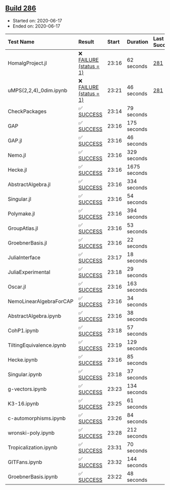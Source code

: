 ## [Build 286](https://oscarci.mathematik.uni-kl.de/job/oscar-stable/286/)

* Started on: 2020-06-17
* Ended on: 2020-06-17

| Test Name    | Result | Start | Duration | Last Success | First Failure |
|:-------------|:-------|:------|:---------|:-------------|:--------------|
| HomalgProject.jl | ❌ [FAILURE (status = 1)](https://oscarci.mathematik.uni-kl.de/job/oscar-stable/286/artifact/logs/build-286/HomalgProject.jl.log) | 23:16 | 62 seconds | [281](https://oscarci.mathematik.uni-kl.de/job/oscar-stable/281/) | [282](https://oscarci.mathematik.uni-kl.de/job/oscar-stable/282/) |
| uMPS(2,2,4)_0dim.ipynb | ❌ [FAILURE (status = 1)](https://oscarci.mathematik.uni-kl.de/job/oscar-stable/286/artifact/logs/build-286/uMPS-2-2-4-_0dim.ipynb.log) | 23:21 | 46 seconds | [281](https://oscarci.mathematik.uni-kl.de/job/oscar-stable/281/) | [282](https://oscarci.mathematik.uni-kl.de/job/oscar-stable/282/) |
| CheckPackages | ✅ [SUCCESS](https://oscarci.mathematik.uni-kl.de/job/oscar-stable/286/artifact/logs/build-286/CheckPackages.log) | 23:14 | 79 seconds |  |  |
| GAP | ✅ [SUCCESS](https://oscarci.mathematik.uni-kl.de/job/oscar-stable/286/artifact/logs/build-286/GAP.log) | 23:16 | 175 seconds |  |  |
| GAP.jl | ✅ [SUCCESS](https://oscarci.mathematik.uni-kl.de/job/oscar-stable/286/artifact/logs/build-286/GAP.jl.log) | 23:16 | 46 seconds |  |  |
| Nemo.jl | ✅ [SUCCESS](https://oscarci.mathematik.uni-kl.de/job/oscar-stable/286/artifact/logs/build-286/Nemo.jl.log) | 23:16 | 329 seconds |  |  |
| Hecke.jl | ✅ [SUCCESS](https://oscarci.mathematik.uni-kl.de/job/oscar-stable/286/artifact/logs/build-286/Hecke.jl.log) | 23:16 | 1675 seconds |  |  |
| AbstractAlgebra.jl | ✅ [SUCCESS](https://oscarci.mathematik.uni-kl.de/job/oscar-stable/286/artifact/logs/build-286/AbstractAlgebra.jl.log) | 23:16 | 334 seconds |  |  |
| Singular.jl | ✅ [SUCCESS](https://oscarci.mathematik.uni-kl.de/job/oscar-stable/286/artifact/logs/build-286/Singular.jl.log) | 23:16 | 54 seconds |  |  |
| Polymake.jl | ✅ [SUCCESS](https://oscarci.mathematik.uni-kl.de/job/oscar-stable/286/artifact/logs/build-286/Polymake.jl.log) | 23:16 | 394 seconds |  |  |
| GroupAtlas.jl | ✅ [SUCCESS](https://oscarci.mathematik.uni-kl.de/job/oscar-stable/286/artifact/logs/build-286/GroupAtlas.jl.log) | 23:16 | 53 seconds |  |  |
| GroebnerBasis.jl | ✅ [SUCCESS](https://oscarci.mathematik.uni-kl.de/job/oscar-stable/286/artifact/logs/build-286/GroebnerBasis.jl.log) | 23:16 | 22 seconds |  |  |
| JuliaInterface | ✅ [SUCCESS](https://oscarci.mathematik.uni-kl.de/job/oscar-stable/286/artifact/logs/build-286/JuliaInterface.log) | 23:17 | 18 seconds |  |  |
| JuliaExperimental | ✅ [SUCCESS](https://oscarci.mathematik.uni-kl.de/job/oscar-stable/286/artifact/logs/build-286/JuliaExperimental.log) | 23:18 | 29 seconds |  |  |
| Oscar.jl | ✅ [SUCCESS](https://oscarci.mathematik.uni-kl.de/job/oscar-stable/286/artifact/logs/build-286/Oscar.jl.log) | 23:16 | 163 seconds |  |  |
| NemoLinearAlgebraForCAP | ✅ [SUCCESS](https://oscarci.mathematik.uni-kl.de/job/oscar-stable/286/artifact/logs/build-286/NemoLinearAlgebraForCAP.log) | 23:16 | 34 seconds |  |  |
| AbstractAlgebra.ipynb | ✅ [SUCCESS](https://oscarci.mathematik.uni-kl.de/job/oscar-stable/286/artifact/logs/build-286/AbstractAlgebra.ipynb.log) | 23:16 | 38 seconds |  |  |
| CohP1.ipynb | ✅ [SUCCESS](https://oscarci.mathematik.uni-kl.de/job/oscar-stable/286/artifact/logs/build-286/CohP1.ipynb.log) | 23:18 | 57 seconds |  |  |
| TiltingEquivalence.ipynb | ✅ [SUCCESS](https://oscarci.mathematik.uni-kl.de/job/oscar-stable/286/artifact/logs/build-286/TiltingEquivalence.ipynb.log) | 23:19 | 129 seconds |  |  |
| Hecke.ipynb | ✅ [SUCCESS](https://oscarci.mathematik.uni-kl.de/job/oscar-stable/286/artifact/logs/build-286/Hecke.ipynb.log) | 23:16 | 85 seconds |  |  |
| Singular.ipynb | ✅ [SUCCESS](https://oscarci.mathematik.uni-kl.de/job/oscar-stable/286/artifact/logs/build-286/Singular.ipynb.log) | 23:18 | 37 seconds |  |  |
| g-vectors.ipynb | ✅ [SUCCESS](https://oscarci.mathematik.uni-kl.de/job/oscar-stable/286/artifact/logs/build-286/g-vectors.ipynb.log) | 23:23 | 134 seconds |  |  |
| K3-16.ipynb | ✅ [SUCCESS](https://oscarci.mathematik.uni-kl.de/job/oscar-stable/286/artifact/logs/build-286/K3-16.ipynb.log) | 23:25 | 61 seconds |  |  |
| c-automorphisms.ipynb | ✅ [SUCCESS](https://oscarci.mathematik.uni-kl.de/job/oscar-stable/286/artifact/logs/build-286/c-automorphisms.ipynb.log) | 23:26 | 84 seconds |  |  |
| wronski-poly.ipynb | ✅ [SUCCESS](https://oscarci.mathematik.uni-kl.de/job/oscar-stable/286/artifact/logs/build-286/wronski-poly.ipynb.log) | 23:28 | 212 seconds |  |  |
| Tropicalization.ipynb | ✅ [SUCCESS](https://oscarci.mathematik.uni-kl.de/job/oscar-stable/286/artifact/logs/build-286/Tropicalization.ipynb.log) | 23:31 | 70 seconds |  |  |
| GITFans.ipynb | ✅ [SUCCESS](https://oscarci.mathematik.uni-kl.de/job/oscar-stable/286/artifact/logs/build-286/GITFans.ipynb.log) | 23:32 | 144 seconds |  |  |
| GroebnerBasis.ipynb | ✅ [SUCCESS](https://oscarci.mathematik.uni-kl.de/job/oscar-stable/286/artifact/logs/build-286/GroebnerBasis.ipynb.log) | 23:22 | 48 seconds |  |  |
